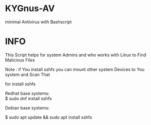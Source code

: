# KYGnus-AV
minimal Antivirus with Bashscript


# INFO

This Script helps for system Admins and who works with Linux to Find Malicious Files

Note : if You install sshfs you can mount other system Devices to You system and Scan That

for install sshfs

Redhat base systems:	
$ sudo dnf install sshfs

Debian base systems:

$ sudo apt update && sudo apt install sshfs


